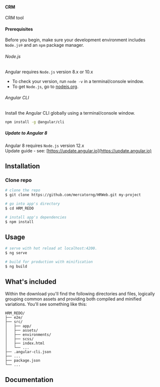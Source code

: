 #### CRM

CRM tool

#### Prerequisites

Before you begin, make sure your development environment includes `Node.js®` and an `npm` package manager.

###### Node.js

Angular requires `Node.js` version 8.x or 10.x

- To check your version, run `node -v` in a terminal/console window.
- To get `Node.js`, go to [nodejs.org](https://nodejs.org/).

###### Angular CLI

Install the Angular CLI globally using a terminal/console window.

```bash
npm install -g @angular/cli
```

##### Update to Angular 8

Angular 8 requires `Node.js` version 12.x  
Update guide - see: [https://update.angular.io](https://update.angular.io)

## Installation

### Clone repo

```bash
# clone the repo
$ git clone https://github.com/mercatorng/HRWeb.git my-project

# go into app's directory
$ cd HRM_REDO

# install app's dependencies
$ npm install
```

## Usage

```bash
# serve with hot reload at localhost:4200.
$ ng serve

# build for production with minification
$ ng build
```

## What's included

Within the download you'll find the following directories and files, logically grouping common assets and providing both compiled and minified variations. You'll see something like this:

```
HRM_REDO/
├── e2e/
├── src/
│   ├── app/
│   ├── assets/
│   ├── environments/
│   ├── scss/
│   ├── index.html
│   └── ...
├── .angular-cli.json
├── ...
├── package.json
└── ...
```

## Documentation
